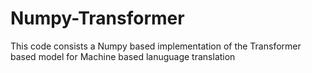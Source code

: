 # Numpy-Transformer
This code consists a Numpy based implementation of the Transformer based model for Machine based lanuguage translation 
